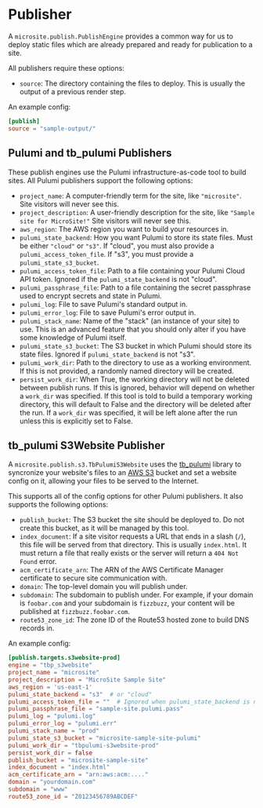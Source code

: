 # Publisher

A `microsite.publish.PublishEngine` provides a common way for us to deploy static files which are already prepared and ready for publication to a site.

All publishers require these options:

- `source`: The directory containing the files to deploy. This is usually the output of a previous render step.

An example config:

```toml
[publish]
source = "sample-output/"
```

## Pulumi and tb_pulumi Publishers

These publish engines use the Pulumi infrastructure-as-code tool to build sites. All Pulumi publishers support the following options:

- `project_name`: A computer-friendly term for the site, like `"microsite"`. Site visitors will never see this.
- `project_description`: A user-friendly description for the site, like `"Sample site for MicroSite!"` Site visitors will never see this.
- `aws_region`: The AWS region you want to build your resources in.
- `pulumi_state_backend`: How you want Pulumi to store its state files. Must be either `"cloud"` or `"s3"`. If "cloud", you must also provide a `pulumi_access_token_file`. If "s3", you must provide a `pulumi_state_s3_bucket`.
- `pulumi_access_token_file`: Path to a file containing your Pulumi Cloud API token. Ignored if the `pulumi_state_backend` is not "cloud".
- `pulumi_passphrase_file`: Path to a file containing the secret passphrase used to encrypt secrets and state in Pulumi.
- `pulumi_log`: File to save Pulumi's standard output in.
- `pulumi_error_log`: File to save Pulumi's error output in.
- `pulumi_stack_name`: Name of the "stack" (an instance of your site) to use. This is an advanced feature that you should only alter if you have some knowledge of Pulumi itself.
- `pulumi_state_s3_bucket`: The S3 bucket in which Pulumi should store its state files. Ignored if `pulumi_state_backend` is not "s3".
- `pulumi_work_dir`: Path to the directory to use as a working environment. If this is not provided, a randomly named directory will be created.
- `persist_work_dir`: When True, the working directory will not be deleted between publish runs. If this is ignored, behavior will depend on whether a `work_dir` was specified. If this tool is told to build a temporary working directory, this will default to False and the directory will be deleted after the run. If a `work_dir` was specified, it will be left alone after the run unless this is explicitly set to False.


## tb_pulumi S3Website Publisher

A `microsite.publish.s3.TbPulumiS3Website` uses the [tb_pulumi](https://thunderbird.github.io/pulumi/index.html) library to syncronize your website's files to an [AWS S3](https://aws.amazon.com/s3/) bucket and set a website config on it, allowing your files to be served to the Internet.

This supports all of the config options for other Pulumi publishers. It also supports the following options:

- `publish_bucket`: The S3 bucket the site should be deployed to. Do not create this bucket, as it will be managed by this tool.
- `index_document`: If a site visitor requests a URL that ends in a slash (`/`), this file will be served from that directory. This is usually `index.html`. It must return a file that really exists or the server will return a `404 Not Found` error.
- `acm_certificate_arn`: The ARN of the AWS Certificate Manager certificate to secure site communication with.
- `domain`: The top-level domain you will publish under.
- `subdomain`: The subdomain to publish under. For example, if your domain is `foobar.com` and your subdomain is `fizzbuzz`, your content will be published at `fizzbuzz.foobar.com`.
- `route53_zone_id`: The zone ID of the Route53 hosted zone to build DNS records in.

An example config:

```toml
[publish.targets.s3website-prod]
engine = "tbp_s3website"
project_name = "microsite"
project_description = "MicroSite Sample Site"
aws_region = 'us-east-1'
pulumi_state_backend = "s3"  # or "cloud"
pulumi_access_token_file = ""  # Ignored when pulumi_state_backend is not "cloud"
pulumi_passphrase_file = "sample-site.pulumi.pass"
pulumi_log = "pulumi.log"
pulumi_error_log = "pulumi.err"
pulumi_stack_name = "prod"
pulumi_state_s3_bucket = "microsite-sample-site-pulumi"
pulumi_work_dir = "tbpulumi-s3website-prod"
persist_work_dir = false
publish_bucket = "microsite-sample-site"
index_document = "index.html"
acm_certificate_arn = "arn:aws:acm:...."
domain = "yourdomain.com"
subdomain = "www"
route53_zone_id = "Z0123456789ABCDEF"
```
